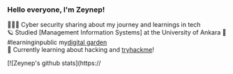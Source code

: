 <!-- level 0: Simple bio and stats -->

### Hello everyone, I'm Zeynep!
👩🏼‍🚀 Cyber security sharing about my journey and learnings in tech <br/>
🪐 Studied [Management Information Systems] at the University of Ankara
🌻 #learninginpublic my[digital garden](https://medium.com/@szenobia2)<br/>
🌷 Currently learning about hacking and [tryhackme](https://tryhackme.com/paths)!<br/>

<!-- Github stats from https://https://github.com/xsol05/github-readme stats -->
[![Zeynep's github stats](https://
